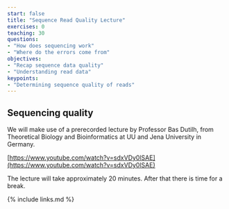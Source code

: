 ```yaml
---
start: false
title: "Sequence Read Quality Lecture"
exercises: 0
teaching: 30
questions:
- "How does sequencing work"
- "Where do the errors come from"
objectives:
- "Recap sequence data quality"
- "Understanding read data"
keypoints:
- "Determining sequence quality of reads"
---
```


## Sequencing quality

We will make use of a prerecorded lecture by Professor Bas Dutilh, from Theoretical Biology and Bioinformatics at UU and Jena University in Germany. 

[https://www.youtube.com/watch?v=sdxVDy0lSAE](https://www.youtube.com/watch?v=sdxVDy0lSAE)

The lecture will take approximately 20 minutes. After that there is time for a break.




{% include links.md %}
